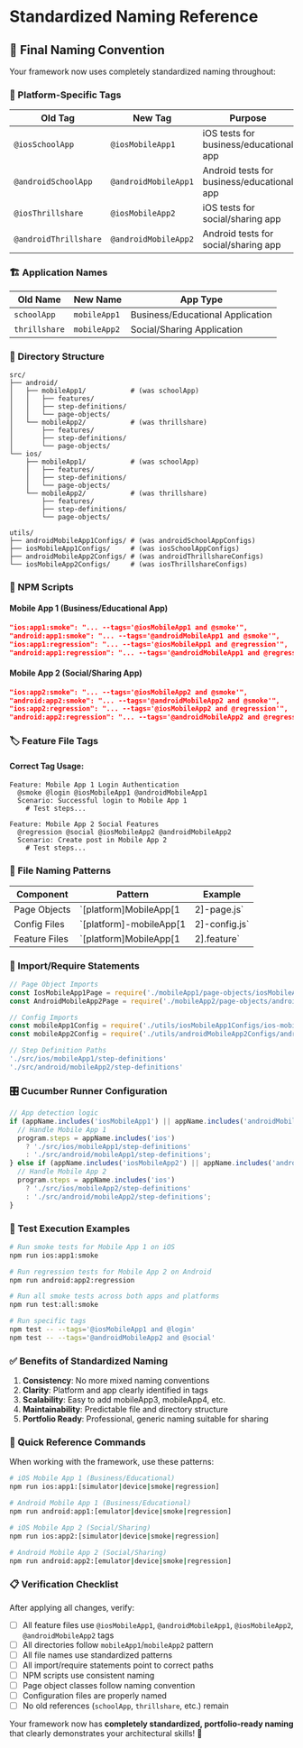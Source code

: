 # Standardized Naming Reference

## 🎯 Final Naming Convention

Your framework now uses completely standardized naming throughout:

### 📱 Platform-Specific Tags

| Old Tag | New Tag | Purpose |
|---------|---------|---------|
| `@iosSchoolApp` | `@iosMobileApp1` | iOS tests for business/educational app |
| `@androidSchoolApp` | `@androidMobileApp1` | Android tests for business/educational app |
| `@iosThrillshare` | `@iosMobileApp2` | iOS tests for social/sharing app |
| `@androidThrillshare` | `@androidMobileApp2` | Android tests for social/sharing app |

### 🏗️ Application Names

| Old Name | New Name | App Type |
|----------|----------|-----------|
| `schoolApp` | `mobileApp1` | Business/Educational Application |
| `thrillshare` | `mobileApp2` | Social/Sharing Application |

### 📂 Directory Structure

```
src/
├── android/
│   ├── mobileApp1/           # (was schoolApp)
│   │   ├── features/
│   │   ├── step-definitions/
│   │   └── page-objects/
│   └── mobileApp2/           # (was thrillshare)
│       ├── features/
│       ├── step-definitions/
│       └── page-objects/
└── ios/
    ├── mobileApp1/           # (was schoolApp)
    │   ├── features/
    │   ├── step-definitions/
    │   └── page-objects/
    └── mobileApp2/           # (was thrillshare)
        ├── features/
        ├── step-definitions/
        └── page-objects/

utils/
├── androidMobileApp1Configs/ # (was androidSchoolAppConfigs)
├── iosMobileApp1Configs/     # (was iosSchoolAppConfigs)
├── androidMobileApp2Configs/ # (was androidThrillshareConfigs)
└── iosMobileApp2Configs/     # (was iosThrillshareConfigs)
```

### 📜 NPM Scripts

#### Mobile App 1 (Business/Educational App)
```json
"ios:app1:smoke": "... --tags='@iosMobileApp1 and @smoke'",
"android:app1:smoke": "... --tags='@androidMobileApp1 and @smoke'",
"ios:app1:regression": "... --tags='@iosMobileApp1 and @regression'",
"android:app1:regression": "... --tags='@androidMobileApp1 and @regression'"
```

#### Mobile App 2 (Social/Sharing App)
```json
"ios:app2:smoke": "... --tags='@iosMobileApp2 and @smoke'",
"android:app2:smoke": "... --tags='@androidMobileApp2 and @smoke'",
"ios:app2:regression": "... --tags='@iosMobileApp2 and @regression'",
"android:app2:regression": "... --tags='@androidMobileApp2 and @regression'"
```

### 🏷️ Feature File Tags

#### Correct Tag Usage:
```gherkin
Feature: Mobile App 1 Login Authentication
  @smoke @login @iosMobileApp1 @androidMobileApp1
  Scenario: Successful login to Mobile App 1
    # Test steps...

Feature: Mobile App 2 Social Features  
  @regression @social @iosMobileApp2 @androidMobileApp2
  Scenario: Create post in Mobile App 2
    # Test steps...
```

### 📄 File Naming Patterns

| Component | Pattern | Example |
|-----------|---------|---------|
| Page Objects | `[platform]MobileApp[1|2]-page.js` | `iosMobileApp1-page.js` |
| Config Files | `[platform]-mobileApp[1|2]-config.js` | `android-mobileApp2-config.js` |
| Feature Files | `[platform]MobileApp[1|2].feature` | `androidMobileApp1.feature` |

### 🔧 Import/Require Statements

```javascript
// Page Object Imports
const IosMobileApp1Page = require('./mobileApp1/page-objects/iosMobileApp1-page');
const AndroidMobileApp2Page = require('./mobileApp2/page-objects/androidMobileApp2-page');

// Config Imports
const mobileApp1Config = require('./utils/iosMobileApp1Configs/ios-mobileApp1-config');
const mobileApp2Config = require('./utils/androidMobileApp2Configs/android-mobileApp2-config');

// Step Definition Paths
'./src/ios/mobileApp1/step-definitions'
'./src/android/mobileApp2/step-definitions'
```

### 🎛️ Cucumber Runner Configuration

```javascript
// App detection logic
if (appName.includes('iosMobileApp1') || appName.includes('androidMobileApp1')) {
  // Handle Mobile App 1
  program.steps = appName.includes('ios') 
    ? './src/ios/mobileApp1/step-definitions'
    : './src/android/mobileApp1/step-definitions';
} else if (appName.includes('iosMobileApp2') || appName.includes('androidMobileApp2')) {
  // Handle Mobile App 2  
  program.steps = appName.includes('ios')
    ? './src/ios/mobileApp2/step-definitions'
    : './src/android/mobileApp2/step-definitions';
}
```

### 🧪 Test Execution Examples

```bash
# Run smoke tests for Mobile App 1 on iOS
npm run ios:app1:smoke

# Run regression tests for Mobile App 2 on Android  
npm run android:app2:regression

# Run all smoke tests across both apps and platforms
npm run test:all:smoke

# Run specific tags
npm test -- --tags='@iosMobileApp1 and @login'
npm test -- --tags='@androidMobileApp2 and @social'
```

### ✅ Benefits of Standardized Naming

1. **Consistency**: No more mixed naming conventions
2. **Clarity**: Platform and app clearly identified in tags
3. **Scalability**: Easy to add mobileApp3, mobileApp4, etc.
4. **Maintainability**: Predictable file and directory structure
5. **Portfolio Ready**: Professional, generic naming suitable for sharing

### 🚀 Quick Reference Commands

When working with the framework, use these patterns:

```bash
# iOS Mobile App 1 (Business/Educational)
npm run ios:app1:[simulator|device|smoke|regression]

# Android Mobile App 1 (Business/Educational)  
npm run android:app1:[emulator|device|smoke|regression]

# iOS Mobile App 2 (Social/Sharing)
npm run ios:app2:[simulator|device|smoke|regression]

# Android Mobile App 2 (Social/Sharing)
npm run android:app2:[emulator|device|smoke|regression]
```

### 📋 Verification Checklist

After applying all changes, verify:

- [ ] All feature files use `@iosMobileApp1`, `@androidMobileApp1`, `@iosMobileApp2`, `@androidMobileApp2` tags
- [ ] All directories follow `mobileApp1`/`mobileApp2` pattern  
- [ ] All file names use standardized patterns
- [ ] All import/require statements point to correct paths
- [ ] NPM scripts use consistent naming
- [ ] Page object classes follow naming convention
- [ ] Configuration files are properly named
- [ ] No old references (`schoolApp`, `thrillshare`, etc.) remain

Your framework now has **completely standardized, portfolio-ready naming** that clearly demonstrates your architectural skills! 🎊